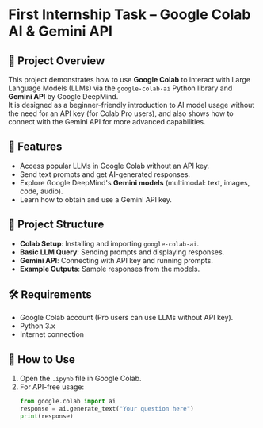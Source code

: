# First Internship Task – Google Colab AI & Gemini API

## 📌 Project Overview
This project demonstrates how to use **Google Colab** to interact with Large Language Models (LLMs) via the `google-colab-ai` Python library and **Gemini API** by Google DeepMind.  
It is designed as a beginner-friendly introduction to AI model usage without the need for an API key (for Colab Pro users), and also shows how to connect with the Gemini API for more advanced capabilities.

## 🚀 Features
- Access popular LLMs in Google Colab without an API key.
- Send text prompts and get AI-generated responses.
- Explore Google DeepMind's **Gemini models** (multimodal: text, images, code, audio).
- Learn how to obtain and use a Gemini API key.

## 📂 Project Structure
- **Colab Setup**: Installing and importing `google-colab-ai`.
- **Basic LLM Query**: Sending prompts and displaying responses.
- **Gemini API**: Connecting with API key and running prompts.
- **Example Outputs**: Sample responses from the models.

## 🛠️ Requirements
- Google Colab account (Pro users can use LLMs without API key).
- Python 3.x
- Internet connection

## 📖 How to Use
1. Open the `.ipynb` file in Google Colab.
2. For API-free usage:
   ```python
   from google.colab import ai
   response = ai.generate_text("Your question here")
   print(response)
